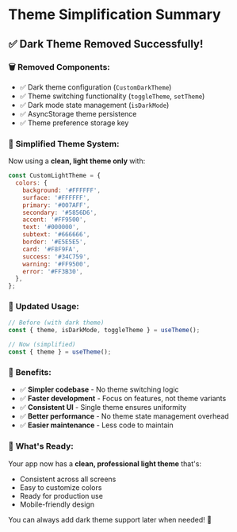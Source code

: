 # Theme Simplification Summary

## ✅ Dark Theme Removed Successfully!

### 🗑️ **Removed Components:**
- ✅ Dark theme configuration (`CustomDarkTheme`)
- ✅ Theme switching functionality (`toggleTheme`, `setTheme`)
- ✅ Dark mode state management (`isDarkMode`)
- ✅ AsyncStorage theme persistence
- ✅ Theme preference storage key

### 🎨 **Simplified Theme System:**
Now using a **clean, light theme only** with:

```javascript
const CustomLightTheme = {
  colors: {
    background: '#FFFFFF',
    surface: '#FFFFFF',
    primary: '#007AFF',
    secondary: '#5856D6',
    accent: '#FF9500',
    text: '#000000',
    subtext: '#666666',
    border: '#E5E5E5',
    card: '#F8F9FA',
    success: '#34C759',
    warning: '#FF9500',
    error: '#FF3B30',
  },
};
```

### 🔧 **Updated Usage:**
```javascript
// Before (with dark theme)
const { theme, isDarkMode, toggleTheme } = useTheme();

// Now (simplified)
const { theme } = useTheme();
```

### 📱 **Benefits:**
- ✅ **Simpler codebase** - No theme switching logic
- ✅ **Faster development** - Focus on features, not theme variants
- ✅ **Consistent UI** - Single theme ensures uniformity
- ✅ **Better performance** - No theme state management overhead
- ✅ **Easier maintenance** - Less code to maintain

### 🎯 **What's Ready:**
Your app now has a **clean, professional light theme** that's:
- Consistent across all screens
- Easy to customize colors
- Ready for production use
- Mobile-friendly design

You can always add dark theme support later when needed! 🚀
